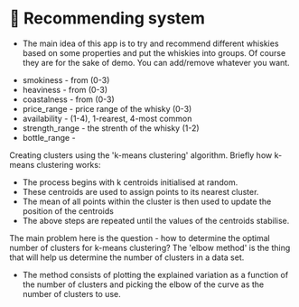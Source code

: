 # 🥃 Recommending system

- The main idea of this app is to try and recommend different whiskies based on some properties and put the whiskies into groups. Of course they are for the sake of demo. You can add/remove whatever you want.

* smokiness - from (0-3)
* heaviness - from (0-3)
* coastalness - from (0-3)
* price_range - price range of the whisky (0-3)
* availability - (1-4), 1-rearest, 4-most common
* strength_range - the strenth of the whisky (1-2)
* bottle_range -

Creating clusters using the 'k-means clustering' algorithm. Briefly how k-means clustering works:

- The process begins with k centroids initialised at random.
- These centroids are used to assign points to its nearest cluster.
- The mean of all points within the cluster is then used to update the position of the centroids
- The above steps are repeated until the values of the centroids stabilise.

The main problem here is the question - how to determine the optimal number of clusters for k-means clustering? The 'elbow method' is the thing that will help us determine the number of clusters in a data set.

- The method consists of plotting the explained variation as a function of the number of clusters and picking the elbow of the curve as the number of clusters to use.
